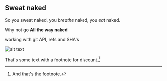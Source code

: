 Sweat naked
-----------

So you sweat naked, you *breathe* naked, you _eat_ naked.

Why not go **All the way naked**

working with git API, refs and SHA's

![alt text](london.jpg "Logo Title Text 1")

That's some text with a footnote for discount.[^1]

[^1]: And that's the footnote.
